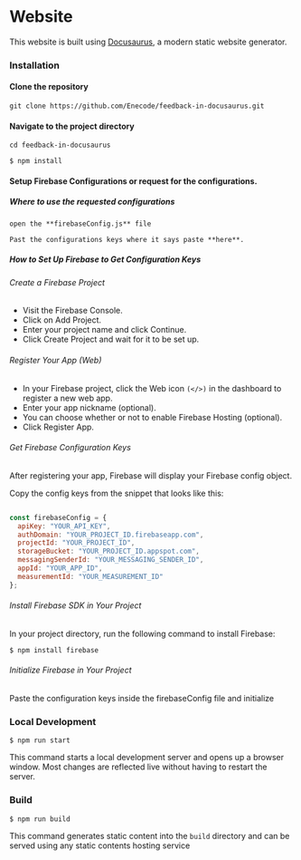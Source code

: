 # Website
This website is built using [Docusaurus](https://docusaurus.io/), a modern static website generator.

### Installation

#### Clone the repository
```git
git clone https://github.com/Enecode/feedback-in-docusaurus.git
```
#### Navigate to the project directory
```
cd feedback-in-docusaurus
```

```
$ npm install
```
#### Setup Firebase Configurations or request for the configurations. 

##### Where to use the requested configurations
```
open the **firebaseConfig.js** file 
```
```
Past the configurations keys where it says paste **here**.
```

##### How to Set Up Firebase to Get Configuration Keys

###### Create a Firebase Project
- Visit the Firebase Console.
- Click on Add Project.
- Enter your project name and click Continue.
- Click Create Project and wait for it to be set up.

###### Register Your App (Web)
- In your Firebase project, click the Web icon `(</>)` in the dashboard to register a new web app.
- Enter your app nickname (optional).
- You can choose whether or not to enable Firebase Hosting (optional). 
- Click Register App.
  
###### Get Firebase Configuration Keys
After registering your app, Firebase will display your Firebase config object.

Copy the config keys from the snippet that looks like this:

```javascript

const firebaseConfig = {
  apiKey: "YOUR_API_KEY",
  authDomain: "YOUR_PROJECT_ID.firebaseapp.com",
  projectId: "YOUR_PROJECT_ID",
  storageBucket: "YOUR_PROJECT_ID.appspot.com",
  messagingSenderId: "YOUR_MESSAGING_SENDER_ID",
  appId: "YOUR_APP_ID",
  measurementId: "YOUR_MEASUREMENT_ID"
};
```

###### Install Firebase SDK in Your Project
In your project directory, run the following command to install Firebase:

```
$ npm install firebase
```

###### Initialize Firebase in Your Project
Paste the configuration keys inside the firebaseConfig file and initialize

### Local Development

```
$ npm run start
```

This command starts a local development server and opens up a browser window. Most changes are reflected live without having to restart the server.

### Build

```
$ npm run build
```

This command generates static content into the `build` directory and can be served using any static contents hosting service